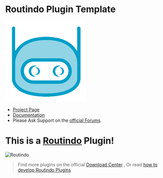 # Routindo Plugin Template

![Routindo Plugin Template](https://github.com/Routindo/Routindo.PluginTemplate/blob/main/Source/Routindo.Plugins.Template/icon.png)
- [Project Page](https://routindo.com/docs/plugins-development/) 
- [Documentation](https://routindo.com/docs/plugins-development/) 
- Please Ask Support on the [official Forums](https://routindo.com/support/forum/?view=forum&id=16). 

# This is a [Routindo](https://routindo.com) Plugin! 

![Routindo](https://routindo.com/wp-content/uploads/2021/03/routindo-with-icon-vertical-350x200-1-300x171.png)

> Find more plugins on the official [Download Center](https://routindo.com/routindo-plugins/) , Or read [how to develop Routindo Plugins](https://routindo.com/docs/plugins-development/)

